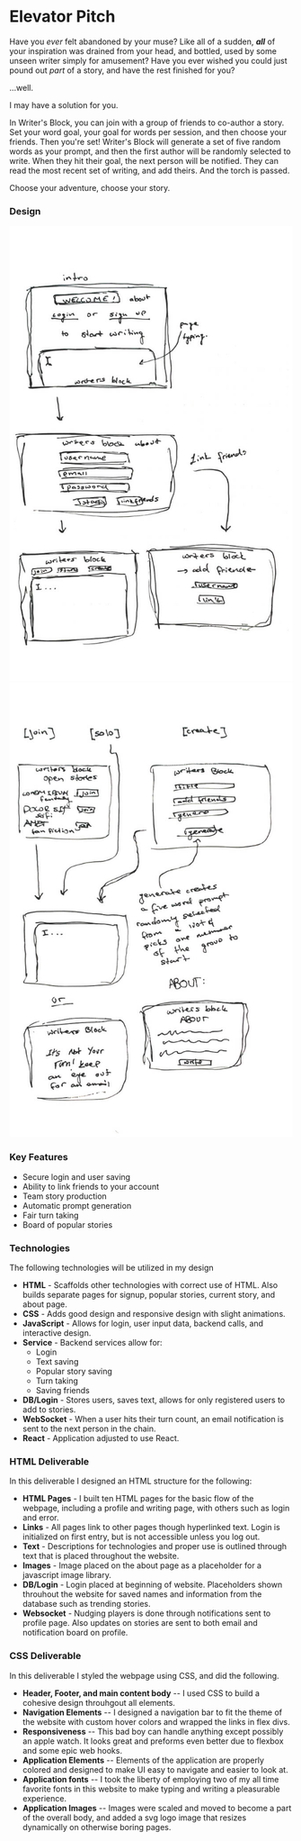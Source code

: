 # Elevator Pitch

Have you *ever* felt abandoned by your muse? Like all of a sudden, ***all*** of your inspiration was drained from your head, and bottled, used by some unseen writer simply for amusement? Have you ever wished  you could just pound out *part* of a story, and have the rest finished for you? 

...well.

I may have a solution for you.

In Writer's Block, you can join with a group of friends to co-author a story. Set your word goal, your goal for words per session, and then choose your friends. Then you're set! Writer's Block will generate a set of five random words as your prompt, and then the first author will be randomly selected to write. When they hit their goal, the next person will be notified. They can read the most recent set of writing, and add theirs. And the torch is passed.

Choose your adventure,
choose your story.

### Design
![An image of the layout of my startup](design1of2.jpg)
![Images continued](design2of2.jpg)

### Key Features

- Secure login and user saving
- Ability to link friends to your account
- Team story production
- Automatic prompt generation
- Fair turn taking
- Board of popular stories

### Technologies

The following technologies will be utilized in my design

- **HTML** - Scaffolds other technologies with correct use of HTML. Also builds separate pages for signup, popular stories, current story, and about page.
- **CSS** - Adds good design and responsive design with slight animations.
- **JavaScript** - Allows for login, user input data, backend calls, and interactive design.
- **Service** - Backend services allow for:
    - Login
    - Text saving
    - Popular story saving
    - Turn taking
    - Saving friends
- **DB/Login** - Stores users, saves text, allows for only registered users to add to stories.
- **WebSocket** - When a user hits their turn count, an email notification is sent to the next person in the chain.
- **React** - Application adjusted to use React. 

### HTML Deliverable

In this deliverable I designed an HTML structure for the following:

- **HTML Pages** - I built ten HTML pages for the basic flow of the webpage, including a profile and writing page, with others such as login and error.
- **Links** - All pages link to other pages though hyperlinked text. Login is initialized on first entry, but is not accessible unless you log out. 
- **Text** - Descriptions for technologies and proper use is outlined through text that is placed throughout the website.
- **Images** - Image placed on the about page as a placeholder for a javascript image library.
- **DB/Login** - Login placed at beginning of website. Placeholders shown throuhout the website for saved names and information from the database such as trending stories.
- **Websocket** - Nudging players is done through notifications sent to profile page. Also updates on stories are sent to both email and notification board on profile.

### CSS Deliverable

In this deliverable I styled the webpage using CSS, and did the following. 

- **Header, Footer, and main content body** -- I used CSS to build a cohesive design throuhgout all elements.
- **Navigation Elements** -- I designed a navigation bar to fit the theme of the website with custom hover colors and wrapped the links in flex divs.
- **Responsiveness** -- This bad boy can handle anything except possibly an apple watch. It looks great and preforms even better due to flexbox and some epic web hooks.
- **Application Elements** -- Elements of the application are properly colored and designed to make UI easy to navigate and easier to look at.
- **Application fonts** -- I took the liberty of employing two of my all time favorite fonts in this website to make typing and writing a pleasurable experience.
- **Application Images** -- Images were scaled and moved to become a part of the overall body, and added a svg logo image that resizes dynamically on otherwise boring pages.
 

